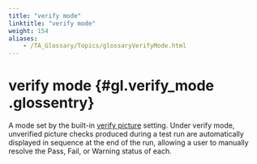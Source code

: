```yaml
--- 
title: "verify mode"
linktitle: "verify mode"
weight: 154
aliases: 
    - /TA_Glossary/Topics/glossaryVerifyMode.html
---
```

# verify mode {#gl.verify_mode .glossentry}

A mode set by the built-in [verify picture](../../TA_Automation/Topics/bis_verify_picture.html) setting. Under verify mode, unverified picture checks produced during a test run are automatically displayed in sequence at the end of the run, allowing a user to manually resolve the Pass, Fail, or Warning status of each.

